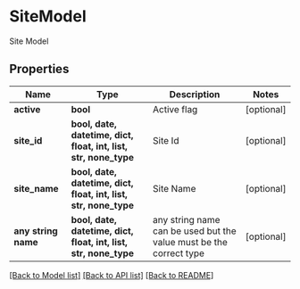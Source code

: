 # SiteModel

Site Model

## Properties
Name | Type | Description | Notes
------------ | ------------- | ------------- | -------------
**active** | **bool** | Active flag | [optional] 
**site_id** | **bool, date, datetime, dict, float, int, list, str, none_type** | Site Id | [optional] 
**site_name** | **bool, date, datetime, dict, float, int, list, str, none_type** | Site Name | [optional] 
**any string name** | **bool, date, datetime, dict, float, int, list, str, none_type** | any string name can be used but the value must be the correct type | [optional]

[[Back to Model list]](../README.md#documentation-for-models) [[Back to API list]](../README.md#documentation-for-api-endpoints) [[Back to README]](../README.md)


